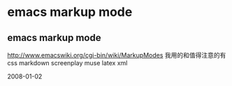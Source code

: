 # emacs markup mode

## emacs markup mode
http://www.emacswiki.org/cgi-bin/wiki/MarkupModes
我用的和值得注意的有
css markdown screenplay muse latex xml


2008-01-02